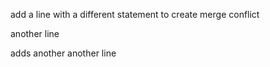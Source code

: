 add a line with a different statement to create merge conflict

another line

adds another another line